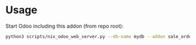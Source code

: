 # Usage

Start Odoo including this addon (from repo root):

```bash
python3 scripts/nix_odoo_web_server.py --db-name mydb --addon sale_order_line_price_history
```
